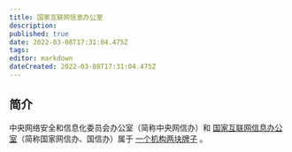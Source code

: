 ```yaml
---
title: 国家互联网信息办公室
description:
published: true
date: 2022-03-08T17:31:04.475Z
tags:
editor: markdown
dateCreated: 2022-03-08T17:31:04.475Z
---
```


## 简介

中央网络安全和信息化委员会办公室（简称中央网信办）和 [国家互联网信息办公室](https://zh.wikipedia.org/wiki/国家互联网信息办公室)（简称国家网信办、国信办）属于 [一个机构两块牌子](https://zh.wikipedia.org/wiki/一个机构两块牌子) 。
